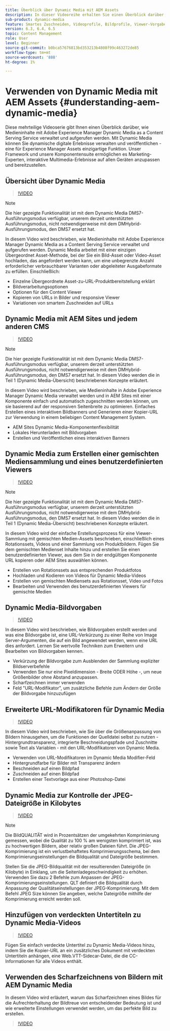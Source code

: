 ```yaml
---
title: Überblick über Dynamic Media mit AEM Assets
description: In dieser Videoreihe erhalten Sie einen Überblick darüber, wie Medieninhalte mit Adobe Experience Manager Dynamic Media as a Content Serving Service verwaltet und aufgerufen werden. Mit Dynamic Media können Sie dynamische digitale Erlebnisse verwalten und veröffentlichen - eine für Experience Manager Assets einzigartige Funktion. Unser Framework und unsere Komponentensuite ermöglichen es Marketing-Experten, interaktive Multimedia-Erlebnisse auf allen Geräten anzupassen und bereitzustellen.
sub-product: dynamic-media
feature: Smartes Zuschneiden, Videoprofile, Bildprofile, Viewer-Vorgaben, 360-Grad-VR-Video, Bildsets, Rotationssets
version: 6.3, 6.4, 6.5
topic: Content Management
role: User
level: Beginner
source-git-commit: b0bca57676813bd353213b4808f99c463272de85
workflow-type: tm+mt
source-wordcount: '888'
ht-degree: 1%

---
```



# Verwenden von Dynamic Media mit AEM Assets {#understanding-aem-dynamic-media}

Diese mehrteilige Videoserie gibt Ihnen einen Überblick darüber, wie Medieninhalte mit Adobe Experience Manager Dynamic Media as a Content Serving Service verwaltet und aufgerufen werden. Mit Dynamic Media können Sie dynamische digitale Erlebnisse verwalten und veröffentlichen - eine für Experience Manager Assets einzigartige Funktion. Unser Framework und unsere Komponentensuite ermöglichen es Marketing-Experten, interaktive Multimedia-Erlebnisse auf allen Geräten anzupassen und bereitzustellen.

## Übersicht über Dynamic Media

>[!VIDEO](https://video.tv.adobe.com/v/27144/?quality=9&learn=on)

>[!NOTE]
>
>Die hier gezeigte Funktionalität ist mit dem Dynamic Media DMS7-Ausführungsmodus verfügbar, unserem derzeit unterstützten Ausführungsmodus, nicht notwendigerweise mit dem DMHybrid-Ausführungsmodus, den DMS7 ersetzt hat.

In diesem Video wird beschrieben, wie Medieninhalte mit Adobe Experience Manager Dynamic Media as a Content Serving Service verwaltet und aufgerufen werden. Dynamic Media arbeitet mit einer einzigen Übergeordnet Asset-Methode, bei der Sie ein Bild-Asset oder Video-Asset hochladen, das angefordert werden kann, um eine unbegrenzte Anzahl erforderlicher verbrauchbarer Varianten oder abgeleiteter Ausgabeformate zu erfüllen. Einschließlich:

* Einzelne Übergeordnete Asset-zu-URL-Produktbereitstellung erklärt
* Bildverarbeitungsoptionen
* Optionen für den Content Viewer
* Kopieren von URLs in Bilder und responsive Viewer
* Variationen von smartem Zuschneiden auf URLs

## Dynamic Media mit AEM Sites und jedem anderen CMS

>[!VIDEO](https://video.tv.adobe.com/v/27145/?quality=9&learn=on)

>[!NOTE]
>
>Die hier gezeigte Funktionalität ist mit dem Dynamic Media DMS7-Ausführungsmodus verfügbar, unserem derzeit unterstützten Ausführungsmodus, nicht notwendigerweise mit dem DMHybrid-Ausführungsmodus, den DMS7 ersetzt hat. In diesem Video werden die in Teil 1 (Dynamic Media-Übersicht) beschriebenen Konzepte erläutert.

In diesem Video wird beschrieben, wie Medieninhalte in Adobe Experience Manager Dynamic Media verwaltet werden und in AEM Sites mit einer Komponente einfach und automatisch zugeschnitten werden können, um sie basierend auf der responsiven Seitenbreite zu optimieren. Einfaches Erstellen eines interaktiven Bildbanners und Generieren einer Kopier-URL zur Verwendung in einem beliebigen Content Management System.

* AEM Sites Dynamic Media-Komponentenflexibilität
* Lokales Herunterladen mit Bildvorgaben
* Erstellen und Veröffentlichen eines interaktiven Banners

## Dynamic Media zum Erstellen einer gemischten Mediensammlung und eines benutzerdefinierten Viewers

>[!VIDEO](https://video.tv.adobe.com/v/27146/?quality=9&learn=on)

>[!NOTE]
>
>Die hier gezeigte Funktionalität ist mit dem Dynamic Media DMS7-Ausführungsmodus verfügbar, unserem derzeit unterstützten Ausführungsmodus, nicht notwendigerweise mit dem DMHybrid-Ausführungsmodus, den DMS7 ersetzt hat. In diesem Video werden die in Teil 1 (Dynamic Media-Übersicht) beschriebenen Konzepte erläutert.

In diesem Video wird der einfache Erstellungsprozess für eine Viewer-Sammlung mit gemischten Medien-Assets beschrieben, einschließlich eines Rotationssets, Videos und einer Sammlung von Produktbildern. Fügen Sie dem gemischten Medienset Inhalte hinzu und erstellen Sie einen benutzerdefinierten Viewer, aus dem Sie in der endgültigen Komponente URL kopieren oder AEM Sites auswählen können.

* Erstellen von Rotationssets aus entsprechenden Produktfotos
* Hochladen und Kodieren von Videos für Dynamic Media-Videos
* Erstellen von gemischten Mediensets aus Rotationsset, Video und Fotos
* Bearbeiten und Verwenden des benutzerdefinierten Viewers für gemischte Medien

## Dynamic Media-Bildvorgaben

>[!VIDEO](https://video.tv.adobe.com/v/27320/?quality=9&learn=on)

In diesem Video wird beschrieben, wie Bildvorgaben erstellt werden und was eine Bildvorgabe ist, eine URL-Verkürzung zu einer Reihe von Image Server-Argumenten, die auf ein Bild angewendet werden, wenn eine URL dies anfordert. Lernen Sie wertvolle Techniken zum Erweitern und Bearbeiten von Bildvorgaben kennen.

* Verkürzung der Bildvorgabe zum Ausblenden der Sammlung expliziter Bildserverbefehle
* Verwenden Sie nur eine Pixeldimension - Breite ODER Höhe -, um neue Größenbilder ohne Abstand anzupassen.
* Scharfzeichnen immer verwenden
* Feld &quot;URL-Modifikator&quot;, um zusätzliche Befehle zum Ändern der Größe der Bildvorgabe hinzuzufügen

## Erweiterte URL-Modifikatoren für Dynamic Media

>[!VIDEO](https://video.tv.adobe.com/v/27319/?quality=9&learn=on)

In diesem Video wird beschrieben, wie Sie über die Größenanpassung von Bildern hinausgehen, um die Funktionen der Quelldatei selbst zu nutzen - Hintergrundtransparenz, integrierte Beschneidungspfade und Zuschnitte sowie Text als Variablen - mit den URL-Modifikatoren von Dynamic Media.

* Verwenden von URL-Modifikatoren im Dynamic Media Modifier-Feld
* Hintergrundfarbe für Bilder mit Transparenz ändern
* Beschneiden auf einen Bildpfad
* Zuschneiden auf einen Bildpfad
* Erstellen einer Textvorlage aus einer Photoshop-Datei

## Dynamic Media zur Kontrolle der JPEG-Dateigröße in Kilobytes

>[!VIDEO](https://video.tv.adobe.com/v/27404/?quality=9&learn=on)


>[!NOTE]
>
>Die BildQUALITÄT wird in Prozentsätzen der umgekehrten Komprimierung gemessen, wobei die Qualität zu 100 % am wenigsten komprimiert ist, was zu hochwertigen Bildern, aber relativ großen Dateien führt. Die JPEG-Komprimierung ist ein verlustbehaftetes Komprimierungsschema, bei dem Komprimierungseinstellungen die Bildqualität und Dateigröße bestimmen.

Stellen Sie die JPEG-Bildqualität mit der resultierenden Dateigröße (in Kilobyte) in Einklang, um die Seitenladegeschwindigkeit zu erhöhen. Verwenden Sie dazu 2 Befehle zum Anpassen der JPEG-Komprimierungseinstellungen. QLT definiert die Bildqualität durch Anpassung der Qualitätseinstellungen der JPEG-Komprimierung. Mit dem Befehl JPEG Size können Sie angeben, welche Dateigröße mithilfe der Komprimierung erreicht werden soll.

## Hinzufügen von verdeckten Untertiteln zu Dynamic Media-Videos

>[!VIDEO](https://video.tv.adobe.com/v/28074/?quality=9&learn=on)

Fügen Sie einfach verdeckte Untertitel zu Dynamic Media-Videos hinzu, indem Sie die Kopier-URL an ein zusätzliches Dokument mit verdeckten Untertiteln anhängen, eine Web.VTT-Sidecar-Datei, die die CC-Informationen für alle Videos enthält.

## Verwenden des Scharfzeichnens von Bildern mit AEM Dynamic Media

In diesem Video wird erläutert, warum das Scharfzeichnen eines Bildes für die Aufrechterhaltung der Bildtreue von entscheidender Bedeutung ist und wie erweiterte Einstellungen verwendet werden, um das perfekte Bild zu erstellen.

>[!VIDEO](https://demos-pub.assetsadobe.com/etc/dam/viewers/s7viewers/html5/VideoViewer.html?asset=%2Fcontent%2Fdam%2Fdm-public-facing-upgrade-portal-video%2F04_DynamicImagery_AdvancedSettings_071917_BH.mp4&amp;config=/etc/dam/presets/viewer/Video_social&amp;serverUrl=https%3A%2F%2Fadobedemo62-h.assetsadobe.com%2Fis%2Fimage%2F&amp;contenturl=%2F&amp;config2=/etc/dam/presets/analytics&amp;videoserverurl=https://gateway-na.assetsadobe.com/DMGateway/public/demoCo&amp;posterimage=/content/dam/dm-public-facing-upgrade-portal-video/04_DynamicImagery_AdvancedSettings_071917_BH.mp4)
